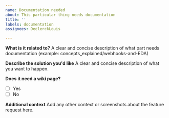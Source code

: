 ```yaml
---
name: Documentation needed
about: This particular thing needs documentation
title: ''
labels: documentation
assignees: DeclerckLouis

---
```


**What is it related to?**
A clear and concise description of what part needs documentation
(example: concepts_explained/webhooks-and-EDA)

**Describe the solution you'd like**
A clear and concise description of what you want to happen.

**Does it need a wiki page?**
- [ ] Yes
- [ ] No

**Additional context**
Add any other context or screenshots about the feature request here.
